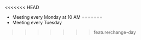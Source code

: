 <<<<<<< HEAD
- Meeting every Monday
at 10 AM
=======
- Meeting every Tuesday
>>>>>>> feature/change-day
